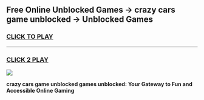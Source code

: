 
## Free Online Unblocked Games → crazy cars game unblocked → Unblocked Games
<h3>
<a href="https://premium.freeplayer.one?title=crazy_cars_game_unblocked&ref=21F">CLICK TO PLAY</a></h3>
<hr>

<h3>
<a href="https://premium.freeplayer.one?title=crazy_cars_game_unblocked&ref=21F">CLICK 2 PLAY</a>
  
</h3>

<a href="https://premium.freeplayer.one?title=crazy_cars_game_unblocked&ref=21F/"><img src="https://clearcache.store/games.png"></a>


**crazy cars game unblocked games unblocked: Your Gateway to Fun and Accessible Online Gaming**

